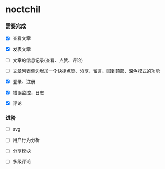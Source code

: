 # noctchil

### 需要完成

- [x] 查看文章

- [x] 发表文章

- [ ] 文章的信息记录(查看、点赞、评论)

- [ ] 文章列表侧边增加一个快捷点赞、分享、留言、回到顶部、深色模式的功能

- [x] 登录、注册

- [x] 错误监控，日志

- [x] 评论

### 进阶

- [ ] svg

- [ ] 用户行为分析

- [ ] 分享模块

- [ ] 多级评论
